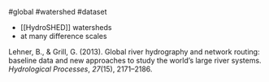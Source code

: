 #global #watershed  #dataset
- [[HydroSHED]] watersheds
- at many difference scales

Lehner, B., & Grill, G. (2013). Global river hydrography and network routing: baseline data and new approaches to study the world’s large river systems. _Hydrological Processes_, _27_(15), 2171–2186.